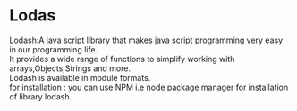 # Lodas
Lodash:A java script library that makes java script programming very easy in our programming life.<br>
It provides a wide range of functions to simplify working with arrays,Objects,Strings and more.<br>
Lodash is available in module formats.<br>
for installation :
you can use NPM i.e node package manager for installation of library lodash. 
